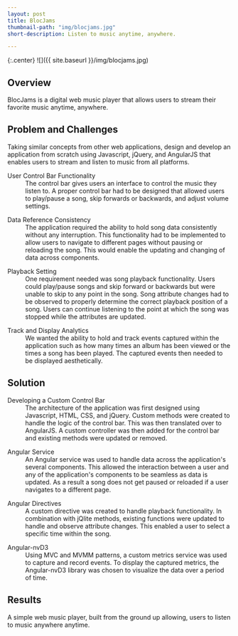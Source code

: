 ```yaml
---
layout: post
title: BlocJams
thumbnail-path: "img/blocjams.jpg"
short-description: Listen to music anytime, anywhere.

---
```


{:.center}
![]({{ site.baseurl }}/img/blocjams.jpg)

## Overview

BlocJams is a digital web music player that allows users to stream their favorite music anytime, anywhere.  

## Problem and Challenges

Taking similar concepts from other web applications, design and develop an application from scratch using Javascript, jQuery, and AngularJS that enables users to stream and listen to music from all platforms.

<div class="col-all">
  <dl>
    <dt class="heading">User Control Bar Functionality</dt>
      <dd class="col-info">
        The control bar gives users an interface to control the music they listen to. A proper control bar had to be designed that allowed users to play/pause a song, skip forwards or backwards, and adjust volume settings.
      </dd>
  </dl>
  <dl>
      <dt class="heading">Data Reference Consistency</dt>
        <dd class="col-info">
          The application required the ability to hold song data consistently without any interruption. This functionality had to be implemented to allow users to navigate to different pages without pausing or reloading the song. This would enable the updating and changing of data across components.
        </dd>
  </dl>
  </div>
  <div class="col-all">
  <dl>
      <dt class="heading">Playback Setting</dt>
        <dd class="col-info">
          One requirement needed was song playback functionality. Users could play/pause songs and skip forward or backwards but were unable to skip to any point in the song. Song attribute changes had to be observed to properly determine the correct playback position of a song.  Users can continue listening to the point at which the song was stopped while the attributes are updated.  
        </dd>
  </dl>
  <dl>
      <dt class="heading">Track and Display Analytics</dt>
        <dd class="col-info">
          We wanted the ability to hold and track events captured within the application such as how many times an album has been viewed or the times a song has been played. The captured events then needed to be displayed aesthetically.
        </dd>
  </dl>
</div>

## Solution

<div class="col-all">
  <dl>
      <dt class="heading">Developing a Custom Control Bar</dt>
        <dd class="col-info">
          The architecture of the application was first designed using Javascript, HTML, CSS, and jQuery. Custom methods were created to handle the logic of the control bar.  This was then translated over to AngularJS. A custom controller was then added for the control bar and existing methods were updated or removed.
        </dd>
  </dl>
  <dl>
    <dt class="heading">Angular Service</dt>
      <dd class="col-info">
        An Angular service was used to handle data across the application's several components. This allowed the interaction between a user and any of the application's components to be seamless as data is updated. As a result a song does not get paused or reloaded if a user navigates to a different page.
      </dd>
  </dl>
  </div>
  <div class="col-all">
    <dl>
      <dt class="heading">Angular Directives</dt>
        <dd class="col-info">
          A custom directive was created to handle playback functionality. In combination with jQlite methods, existing functions were updated to handle and observe attribute changes. This enabled a user to select a specific time within the song.
        </dd>
    </dl>
  <dl>
    <dt class="heading">Angular-nvD3</dt>
      <dd class="col-info">
        Using MVC and MVMM patterns, a custom metrics service was used to capture and record events. To display the captured metrics, the Angular-nvD3 library was chosen to visualize the data over a period of time.  
      </dd>
  </dl>
</div>


## Results

A simple web music player, built from the ground up allowing, users to listen to music anywhere anytime.
